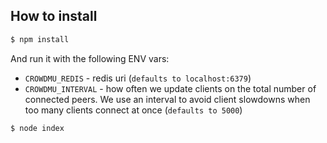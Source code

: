 ## How to install

```bash
$ npm install
```

And run it with the following ENV vars:

- `CROWDMU_REDIS` - redis uri (`defaults to localhost:6379`)
- `CROWDMU_INTERVAL` - how often we update clients on the total
  number of connected peers. We use an interval to avoid client slowdowns
  when too many clients connect at once (`defaults to 5000`)

```bash
$ node index
```
